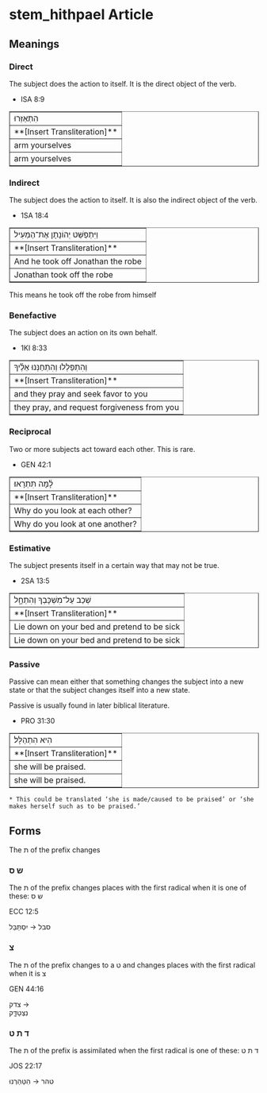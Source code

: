 # stem_hithpael Article

## Meanings

### Direct 

The subject does the action to itself. It is the direct object of the verb.

* ISA 8:9
<table border="1" class="docutils">
<colgroup>
<col width="100%" />
</colgroup>
<tbody valign="top">
<tr class="row-odd"><td>הִתְאַזְּרוּ</td>
</tr>
<tr class="row-even"><td>**[Insert Transliteration]**</td>
</tr>
<tr class="row-odd"><td>arm yourselves</td>
</tr>
<tr class="row-even"><td>arm yourselves</td>
</tr>
</tbody>
</table>

### Indirect 

The subject does the action to itself. It is also the indirect object of the verb.

* 1SA 18:4
<table border="1" class="docutils">
<colgroup>
<col width="100%" />
</colgroup>
<tbody valign="top">
<tr class="row-odd"><td>וַיִּתְפַּשֵּׁט יְהוֹנָתָן אֶת־הַמְּעִיל</td>
</tr>
<tr class="row-even"><td>**[Insert Transliteration]**</td>
</tr>
<tr class="row-odd"><td>And he took off Jonathan the robe</td>
</tr>
<tr class="row-even"><td>Jonathan took off the robe</td>
</tr>
</tbody>
</table>

This means he took off the robe from himself

### Benefactive  

The subject does an action on its own behalf.

* 1KI 8:33
<table border="1" class="docutils">
<colgroup>
<col width="100%" />
</colgroup>
<tbody valign="top">
<tr class="row-odd"><td>וְהִתְפַּלְלוּ וְהִתְחַנְּנוּ אֵלֶ֫יךָ</td>
</tr>
<tr class="row-even"><td>**[Insert Transliteration]**</td>
</tr>
<tr class="row-odd"><td>and they pray and seek favor to you</td>
</tr>
<tr class="row-even"><td>they pray, and request forgiveness from you</td>
</tr>
</tbody>
</table>

### Reciprocal

Two or more subjects act toward each other. This is rare. 

* GEN 42:1
<table border="1" class="docutils">
<colgroup>
<col width="100%" />
</colgroup>
<tbody valign="top">
<tr class="row-odd"><td>לָ֫מָּה תִּתְרָאוּ׃</td>
</tr>
<tr class="row-even"><td>**[Insert Transliteration]**</td>
</tr>
<tr class="row-odd"><td>Why do you look at each other?</td>
</tr>
<tr class="row-even"><td>Why do you look at one another?</td>
</tr>
</tbody>
</table>

### Estimative

The subject presents itself in a certain way that may not be true.

* 2SA 13:5
<table border="1" class="docutils">
<colgroup>
<col width="100%" />
</colgroup>
<tbody valign="top">
<tr class="row-odd"><td>שְׁכַב עַל־מִשְׁכָּבְךָ וְהִתְחָ֑ל</td>
</tr>
<tr class="row-even"><td>**[Insert Transliteration]**</td>
</tr>
<tr class="row-odd"><td>Lie down on your bed and pretend to be sick</td>
</tr>
<tr class="row-even"><td>Lie down on your bed and pretend to be sick</td>
</tr>
</tbody>
</table>

### Passive 

Passive can mean either that something changes the subject into a new state or that the subject changes itself into a new state. 

Passive is usually found in later biblical literature.	

* PRO 31:30
<table border="1" class="docutils">
<colgroup>
<col width="100%" />
</colgroup>
<tbody valign="top">
<tr class="row-odd"><td>הִיא הִתְהַלָּל׃</td>
</tr>
<tr class="row-even"><td>**[Insert Transliteration]**</td>
</tr>
<tr class="row-odd"><td>she will be praised.</td>
</tr>
<tr class="row-even"><td>she will be praised.</td>
</tr>
</tbody>
</table>

    * This could be translated ‘she is made/caused to be praised’ or ‘she makes herself such as to be praised.’ 

## Forms

The ת of the prefix changes 

### ש ס

The ת of the prefix changes places with the first radical when it is one of these: ש ס

ECC 12:5

סבל → 
יִסְתַּבֵּל

### צ

The ת of the prefix changes to a ט and changes places with the first radical when it is צ

GEN 44:16

צדק	→ 	
נִצְטַדָּ֑ק

### ד ת ט

The ת of the prefix is assimilated when the first radical is one of these: ד ת ט

JOS 22:17

טהר → 
הִטַּהַרְנוּ
